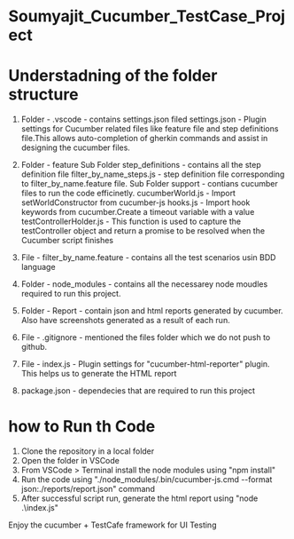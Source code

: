 # Soumyajit_Cucumber_TestCase_Project

# Understadning of the folder structure
1. Folder - .vscode - contains settings.json filed
    settings.json - Plugin settings for Cucumber related files like feature file and step definitions file.This allows auto-completion of gherkin commands and assist in designing the cucumber files.

2. Folder - feature
    Sub Folder step_definitions - contains all the step definition file
        filter_by_name_steps.js - step definition file corresponding to filter_by_name.feature file.
    Sub Folder support - contians cucumber files to run the code efficinetly.
        cucumberWorld.js - Import setWorldConstructor from cucumber-js
        hooks.js - Import hook keywords from cucumber.Create a timeout variable with a value
        testControllerHolder.js - This function is used to capture the testController object and return a promise to be resolved when the Cucumber script finishes

3. File - filter_by_name.feature - contains all the test scenarios usin BDD language

4. Folder - node_modules - contains all the necessarey node moudles required to run this project.

5. Folder - Report - contain json and html reports generated by cucumber. Also have screenshots generated as a result of each run.

6. File - .gitignore - mentioned the files folder which we do not push to github.

7. File - index.js - Plugin settings for "cucumber-html-reporter" plugin. This helps us to generate the HTML report

8. package.json - dependecies that are required to run this project


# how to Run th Code
1. Clone the repository in a local folder
2. Open the folder in VSCode
3. From VSCode > Terminal install the node modules using "npm install"
4. Run the code using "./node_modules/.bin/cucumber-js.cmd --format json:./reports/report.json" command
5. After successful script run, generate the html report using "node .\index.js"


Enjoy the cucumber + TestCafe framework for UI Testing
